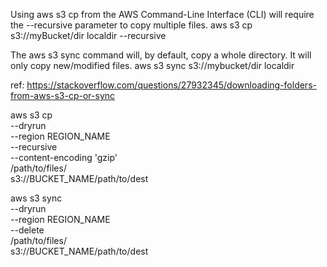 Using aws s3 cp from the AWS Command-Line Interface (CLI) will require the --recursive parameter to copy multiple files.
aws s3 cp s3://myBucket/dir localdir --recursive

The aws s3 sync command will, by default, copy a whole directory. It will only copy new/modified files.
aws s3 sync s3://mybucket/dir localdir

ref: https://stackoverflow.com/questions/27932345/downloading-folders-from-aws-s3-cp-or-sync



aws s3 cp \
	--dryrun \
	--region REGION_NAME \
	--recursive \
	--content-encoding 'gzip' \
	/path/to/files/ \
	s3://BUCKET_NAME/path/to/dest


aws s3 sync \
	--dryrun \
	--region REGION_NAME \
	--delete \
	/path/to/files/ \
	s3://BUCKET_NAME/path/to/dest